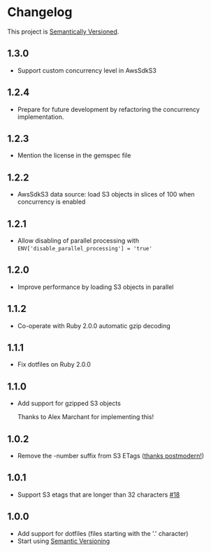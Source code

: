 # Changelog

This project is [Semantically Versioned](http://semver.org).

## 1.3.0

* Support custom concurrency level in AwsSdkS3

## 1.2.4

* Prepare for future development by refactoring the concurrency implementation.

## 1.2.3

* Mention the license in the gemspec file

## 1.2.2

* AwsSdkS3 data source: load S3 objects in slices of 100 when concurrency is
  enabled

## 1.2.1

* Allow disabling of parallel processing with `ENV['disable_parallel_processing'] = 'true'`

## 1.2.0

* Improve performance by loading S3 objects in parallel

## 1.1.2

* Co-operate with Ruby 2.0.0 automatic gzip decoding

## 1.1.1

* Fix dotfiles on Ruby 2.0.0

## 1.1.0

* Add support for gzipped S3 objects

  Thanks to Alex Marchant for implementing this!

## 1.0.2

* Remove the -number suffix from S3 ETags ([thanks
  postmodern!](https://github.com/laurilehmijoki/filey-diff/pull/2))

## 1.0.1

* Support S3 etags that are longer than 32 characters
  [#18](https://github.com/laurilehmijoki/jekyll-s3/issues/18)

## 1.0.0

* Add support for dotfiles (files starting with the '.' character)
* Start using [Semantic Versioning](http://semver.org)
